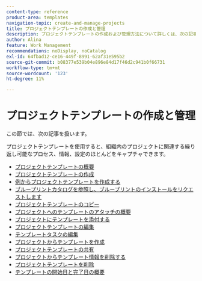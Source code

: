 ```yaml
---
content-type: reference
product-area: templates
navigation-topic: create-and-manage-projects
title: プロジェクトテンプレートの作成と管理
description: プロジェクトテンプレートの作成および管理方法について詳しくは、次の記事を参照してください。
author: Alina
feature: Work Management
recommendations: noDisplay, noCatalog
exl-id: 64fbad12-ce16-449f-8991-62af31e595b2
source-git-commit: b08377e539b04e896e84d17f46d2c941b0f66731
workflow-type: tm+mt
source-wordcount: '123'
ht-degree: 11%

---
```


# プロジェクトテンプレートの作成と管理

この節では、次の記事を扱います。

プロジェクトテンプレートを使用すると、組織内のプロジェクトに関連する繰り返し可能なプロセス、情報、設定のほとんどをキャプチャできます。

* [プロジェクトテンプレートの概要](../../../manage-work/projects/create-and-manage-templates/project-template-overview.md)
* [プロジェクトテンプレートの作成](../../../manage-work/projects/create-and-manage-templates/create-template.md)
* [例からプロジェクトテンプレートを作成する](../../../manage-work/projects/create-and-manage-templates/create-templates-from-examples.md)
* [ブループリントカタログを参照し、ブループリントのインストールをリクエストします](../../../administration-and-setup/blueprints/browse-catalog.md)
* [プロジェクトテンプレートのコピー](../../../manage-work/projects/create-and-manage-templates/copy-template.md)
* [プロジェクトへのテンプレートのアタッチの概要](../../../manage-work/projects/create-and-manage-templates/attach-template-to-project-overview.md)
* [プロジェクトにテンプレートを添付する](../../../manage-work/projects/create-and-manage-templates/attach-template-to-project.md)
* [プロジェクトテンプレートの編集](../../../manage-work/projects/create-and-manage-templates/edit-templates.md)
* [テンプレートタスクの編集](../../../manage-work/projects/create-and-manage-templates/edit-template-task.md)
* [プロジェクトからテンプレートを作成](../../../manage-work/projects/create-and-manage-templates/create-template-from-project.md)
* [プロジェクトテンプレートの共有](../../../manage-work/projects/create-and-manage-templates/share-project-template.md)
* [プロジェクトからテンプレート情報を削除する](../../../manage-work/projects/create-and-manage-templates/remove-template-from-project.md)
* [プロジェクトテンプレートを削除](../../../manage-work/projects/create-and-manage-templates/delete-templates.md)
* [テンプレートの開始日と完了日の概要](../../../manage-work/projects/create-and-manage-templates/overview-of-start-completion-day-on-template.md)
